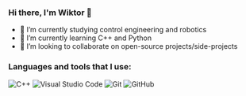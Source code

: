 ### Hi there, I'm Wiktor 👋


- 📖 I’m currently studying control engineering and robotics 
- 🌱 I’m currently learning C++ and Python
- 👯 I’m looking to collaborate on open-source projects/side-projects

### Languages and tools that I use:

![C++](https://img.icons8.com/color/48/000000/c-plus-plus-logo.png)
![Visual Studio Code](https://img.icons8.com/fluent/48/000000/visual-studio-code-2019.png)
![Git](https://img.icons8.com/color/48/000000/git.png)
![GitHub](https://img.icons8.com/fluent/48/000000/github.png)


